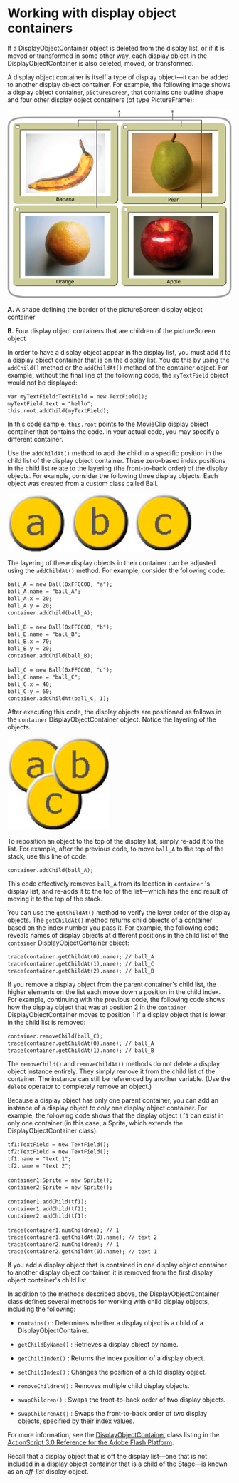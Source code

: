 # Working with display object containers

<div>

If a DisplayObjectContainer object is deleted from the display list, or if it is
moved or transformed in some other way, each display object in the
DisplayObjectContainer is also deleted, moved, or transformed.

A display object container is itself a type of display object—it can be added to
another display object container. For example, the following image shows a
display object container, `pictureScreen`, that contains one outline shape and
four other display object containers (of type PictureFrame):

<div xmlns:fn="http://www.w3.org/2005/xpath-functions"
xmlns:fo="http://www.w3.org/1999/XSL/Format"
xmlns:xs="http://www.w3.org/2001/XMLSchema">

![](../../img/dp_fruitGallery_popup.png)

**A.** A shape defining the border of the pictureScreen display object container

**B.** Four display object containers that are children of the pictureScreen
object

</div>

In order to have a display object appear in the display list, you must add it to
a display object container that is on the display list. You do this by using the
`addChild()` method or the `addChildAt()` method of the container object. For
example, without the final line of the following code, the `myTextField` object
would not be displayed:

    var myTextField:TextField = new TextField();
    myTextField.text = "hello";
    this.root.addChild(myTextField);

In this code sample, `this.root` points to the MovieClip display object
container that contains the code. In your actual code, you may specify a
different container.

Use the `addChildAt()` method to add the child to a specific position in the
child list of the display object container. These zero-based index positions in
the child list relate to the layering (the front-to-back order) of the display
objects. For example, consider the following three display objects. Each object
was created from a custom class called Ball.

<div xmlns:fn="http://www.w3.org/2005/xpath-functions"
xmlns:fo="http://www.w3.org/1999/XSL/Format"
xmlns:xs="http://www.w3.org/2001/XMLSchema">

![](../../img/dp_DisplayObjectContainer_layers-1.png)

</div>

The layering of these display objects in their container can be adjusted using
the `addChildAt()` method. For example, consider the following code:

    ball_A = new Ball(0xFFCC00, "a");
    ball_A.name = "ball_A";
    ball_A.x = 20;
    ball_A.y = 20;
    container.addChild(ball_A);

    ball_B = new Ball(0xFFCC00, "b");
    ball_B.name = "ball_B";
    ball_B.x = 70;
    ball_B.y = 20;
    container.addChild(ball_B);

    ball_C = new Ball(0xFFCC00, "c");
    ball_C.name = "ball_C";
    ball_C.x = 40;
    ball_C.y = 60;
    container.addChildAt(ball_C, 1);

After executing this code, the display objects are positioned as follows in the
`container` DisplayObjectContainer object. Notice the layering of the objects.

<div xmlns:fn="http://www.w3.org/2005/xpath-functions"
xmlns:fo="http://www.w3.org/1999/XSL/Format"
xmlns:xs="http://www.w3.org/2001/XMLSchema">

![](../../img/dp_DisplayObjectContainer_layers-2.png)

</div>

To reposition an object to the top of the display list, simply re-add it to the
list. For example, after the previous code, to move `ball_A` to the top of the
stack, use this line of code:

    container.addChild(ball_A);

This code effectively removes `ball_A` from its location in `container` 's
display list, and re-adds it to the top of the list—which has the end result of
moving it to the top of the stack.

You can use the `getChildAt()` method to verify the layer order of the display
objects. The `getChildAt()` method returns child objects of a container based on
the index number you pass it. For example, the following code reveals names of
display objects at different positions in the child list of the `container`
DisplayObjectContainer object:

    trace(container.getChildAt(0).name); // ball_A
    trace(container.getChildAt(1).name); // ball_C
    trace(container.getChildAt(2).name); // ball_B

If you remove a display object from the parent container's child list, the
higher elements on the list each move down a position in the child index. For
example, continuing with the previous code, the following code shows how the
display object that was at position 2 in the `container` DisplayObjectContainer
moves to position 1 if a display object that is lower in the child list is
removed:

    container.removeChild(ball_C);
    trace(container.getChildAt(0).name); // ball_A
    trace(container.getChildAt(1).name); // ball_B

The `removeChild()` and `removeChildAt()` methods do not delete a display object
instance entirely. They simply remove it from the child list of the container.
The instance can still be referenced by another variable. (Use the `delete`
operator to completely remove an object.)

Because a display object has only one parent container, you can add an instance
of a display object to only one display object container. For example, the
following code shows that the display object `tf1` can exist in only one
container (in this case, a Sprite, which extends the DisplayObjectContainer
class):

    tf1:TextField = new TextField();
    tf2:TextField = new TextField();
    tf1.name = "text 1";
    tf2.name = "text 2";

    container1:Sprite = new Sprite();
    container2:Sprite = new Sprite();

    container1.addChild(tf1);
    container1.addChild(tf2);
    container2.addChild(tf1);

    trace(container1.numChildren); // 1
    trace(container1.getChildAt(0).name); // text 2
    trace(container2.numChildren); // 1
    trace(container2.getChildAt(0).name); // text 1

If you add a display object that is contained in one display object container to
another display object container, it is removed from the first display object
container's child list.

In addition to the methods described above, the DisplayObjectContainer class
defines several methods for working with child display objects, including the
following:

- `contains()` : Determines whether a display object is a child of a
  DisplayObjectContainer.

- `getChildByName()` : Retrieves a display object by name.

- `getChildIndex()` : Returns the index position of a display object.

- `setChildIndex()` : Changes the position of a child display object.

- `removeChildren()` : Removes multiple child display objects.

- `swapChildren()` : Swaps the front-to-back order of two display objects.

- `swapChildrenAt()` : Swaps the front-to-back order of two display objects,
  specified by their index values.

For more information, see the
[DisplayObjectContainer](https://help.adobe.com/en_US/FlashPlatform/reference/actionscript/3/flash/display/DisplayObjectContainer.html)
class listing in the
[ActionScript 3.0 Reference for the Adobe Flash Platform](https://help.adobe.com/en_US/FlashPlatform/reference/actionscript/3/index.html).

Recall that a display object that is off the display list—one that is not
included in a display object container that is a child of the Stage—is known as
an _off-list_ display object.

</div>
